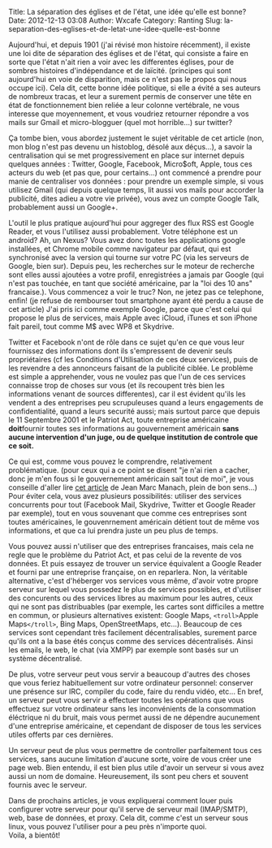 Title: La séparation des églises et de l'état, une idée qu'elle est bonne?
Date: 2012-12-13 03:08
Author: Wxcafe
Category: Ranting 
Slug: la-separation-des-eglises-et-de-letat-une-idee-quelle-est-bonne

Aujourd'hui, et depuis 1901 (j'ai révisé mon histoire récemment), il
existe une loi dite de séparation des églises et de l'état, qui consiste
a faire en sorte que l'état n'ait rien a voir avec les differentes
églises, pour de sombres histoires d'indépendance et de laïcité.
(principes qui sont aujourd'hui en voie de disparition, mais ce n'est
pas le propos qui nous occupe ici). Cela dit, cette bonne idée
politique, si elle a évité a ses auteurs de nombreux tracas, et leur a
surement permis de conserver une tête en état de fonctionnement bien
reliée a leur colonne vertébrale, ne vous interesse que moyennement, et
vous voudriez retourner répondre a vos mails sur Gmail et micro-blogguer
(quel mot horrible...) sur twitter?

Ça tombe bien, vous abordez justement le sujet véritable de cet article
(non, mon blog n'est pas devenu un histoblog, désolé aux déçus...), a savoir 
la centralisation qui se met progressivement en place sur internet depuis
quelques années : Twitter, Google, Facebook, Micro$oft, Apple, tous ces
acteurs du web (et pas que, pour certains...) ont commencé a prendre
pour manie de centraliser vos données : pour prendre un exemple simple,
si vous utilisez Gmail (qui depuis quelque temps, lit aussi vos mails
pour accorder la publicité, dites adieu a votre vie privée), vous avez
un compte Google Talk, probablement aussi un Google+.  

L'outil le plus pratique aujourd'hui pour aggreger des flux RSS est
Google Reader, et vous l'utilisez aussi probablement. Votre téléphone
est un android? Ah, un Nexus? Vous avez donc toutes les applications
google installées, et Chrome mobile comme navigateur par défaut, qui est
synchronisé avec la version qui tourne sur votre PC (via les serveurs de
Google, bien sur). 
Depuis peu, les recherches sur le moteur de recherche
sont elles aussi ajoutées a votre profil, enregistrées a jamais par
Google (qui n'est pas touchée, en tant que société américaine, par la
"loi des 10 ans" francaise.). Vous commencez a voir le truc? Non, ne
jetez pas ce telephone, enfin! (je refuse de rembourser tout smartphone
ayant été perdu a cause de cet article) J'ai pris ici comme exemple
Google, parce que c'est celui qui propose le plus de services, mais
Apple avec iCloud, iTunes et son iPhone fait pareil, tout comme M$ avec
WP8 et Skydrive. 

Twitter et Facebook n'ont de rôle dans ce sujet qu'en ce que vous leur 
fournissez des informations dont ils s'empressent de devenir seuls 
propriétaires (cf les Conditions d'Utilisation de ces deux services), 
puis de les revendre a des annonceurs faisant de la publicité
ciblée. Le problème est simple a apprehender, vous ne voulez pas que
l'un de ces services connaisse trop de choses sur vous (et ils recoupent
très bien les informations venant de sources differentes), car il est 
évident qu'ils les vendent a des entreprises peu scrupuleuses quand 
a leurs engagements de confidentialité, quand a leurs securité 
aussi; mais surtout parce que depuis le 11 Septembre 2001 et le 
Patriot Act, toute entreprise américaine **doit**fournir toutes ses 
informations au gouvernement américain **sans aucune intervention d'un 
juge, ou de quelque institution de controle que ce soit.**  

Ce qui est, comme vous pouvez le comprendre, relativement
problématique. (pour ceux qui a ce point se disent "je n'ai rien a
cacher, donc je m'en fous si le gouvernement américain sait tout de
moi", je vous conseille d'aller lire [cet article][] de Jean Marc
Manach, plein de bon sens...) Pour éviter cela, vous avez plusieurs
possibilités: utiliser des services concurrents pour tout (Facebook
Mail, Skydrive, Twitter et Google Reader par exemple), tout en vous
souvenant que comme ces entreprises sont toutes américaines, le
gouvenrnement américain détient tout de même vos informations, et que ca
lui prendra juste un peu plus de temps. 

Vous pouvez aussi n'utiliser que des entreprises francaises, 
mais cela ne regle que le problème du Patriot Act, et pas celui de 
la revente de vos données. Et puis essayez de trouver un service équivalent 
a Google Reader et fourni par une entreprise française, on en reparlera.
Non, la véritable alternative, c'est d'héberger vos services vous 
même, d'avoir votre propre serveur sur lequel vous possedez le plus 
de services possibles, et d'utiliser des concurents ou des services 
libres au maximum pour les autres, ceux qui ne sont pas distribuables 
(par exemple, les cartes sont difficiles a mettre en commun, 
or plusieurs alternatives existent: Google Maps, `<troll>`Apple 
Maps`</troll>`, Bing Maps, OpenStreetMaps, etc...).
Beaucoup de ces services sont cependant très facilement
décentralisables, surement parce qu'ils ont a la base étés conçus comme
des services décentralisés. Ainsi les emails, le web, le chat (via XMPP)
par exemple sont basés sur un système décentralisé. 

De plus, votre serveur peut vous servir a beaucoup d'autres des 
choses que vous feriez habituellement sur votre ordinateur 
personnel: conserver une présence sur IRC, compiler du code, faire 
du rendu vidéo, etc... En bref, un serveur peut vous servir 
a effectuer toutes les opérations que vous effectuez sur votre 
ordinateur sans les inconvénients de la consommation éléctrique 
ni du bruit, mais vous permet aussi de ne dépendre aucunement
d'une entreprise américaine, et cependant de disposer de tous les
services utiles offerts par ces dernières. 

Un serveur peut de plus vous permettre de controller parfaitement 
tous ces services, sans aucune limitation d'aucune sorte, 
voire de vous créer une page web. Bien entendu, il est bien plus 
utile d'avoir un serveur si vous avez aussi un nom de domaine.
Heureusement, ils sont peu chers et souvent fournis avec le serveur.  

Dans de prochains articles, je vous expliquerai comment louer puis
configurer votre serveur pour qu'il serve de serveur mail (IMAP/SMTP),
web, base de données, et proxy. Cela dit, comme c'est un serveur sous
linux, vous pouvez l'utiliser pour a peu près n'importe quoi.  
Voila, a bientôt!

  [cet article]: http://www.internetactu.net/2009/03/12/la-vie-privee-un-probleme-de-vieux-cons/
